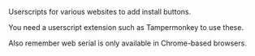 Userscripts for various websites to add install buttons.

You need a userscript extension such as Tampermonkey to use these.

Also remember web serial is only available in Chrome-based browsers.
